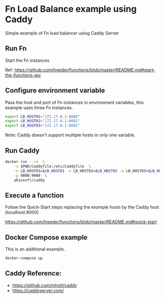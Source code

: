 # Fn Load Balance example using Caddy

Simple example of Fn load balancer using Caddy Server


## Run Fn

Start the Fn instances

Ref: https://github.com/treeder/functions/blob/master/README.md#start-the-functions-api


## Configure environment variable

Pass the host and port of Fn instances in environment variables, 
this example uses three Fn instances.

```sh
export LB_HOST01="172.17.0.1:8080"
export LB_HOST02="172.17.0.1:8081"
export LB_HOST03="172.17.0.1:8082"
```

Note: Caddy doesn't support multiple hosts in only one variable. 


## Run Caddy

```sh
docker run --rm  \
    -v $PWD/Caddyfile:/etc/Caddyfile  \
    -e LB_HOST01=$LB_HOST01 -e LB_HOST02=$LB_HOST02 -e LB_HOST03=$LB_HOST03 \
    -p 9000:9000  \
    abiosoft/caddy
```

## Execute a function

Follow the Quick-Start steps replacing the example hosts by the Caddy host (localhost:9000)

https://github.com/treeder/functions/blob/master/README.md#quick-start


## Docker Compose example

This is an additional example.

```sh
docker-compose up
```


## Caddy Reference: 

* https://github.com/mholt/caddy
* https://caddyserver.com/


